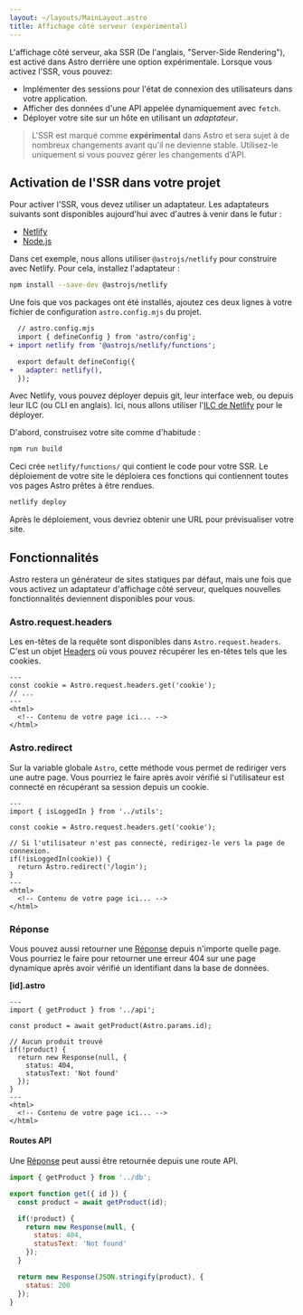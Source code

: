 ```yaml
---
layout: ~/layouts/MainLayout.astro
title: Affichage côté serveur (expérimental)
---
```


L'affichage côté serveur, aka SSR (De l'anglais, "Server-Side Rendering"), est activé dans Astro derrière une option expérimentale. Lorsque vous activez l'SSR, vous pouvez:

- Implémenter des sessions pour l'état de connexion des utilisateurs dans votre application.
- Afficher des données d'une API appelée dynamiquement avec `fetch`.
- Déployer votre site sur un hôte en utilisant un *adaptateur*.

> L'SSR est marqué comme __expérimental__ dans Astro et sera sujet à de nombreux changements avant qu'il ne devienne stable. Utilisez-le uniquement si vous pouvez gérer les changements d'API.

## Activation de l'SSR dans votre projet

Pour activer l'SSR, vous devez utiliser un adaptateur. Les adaptateurs suivants sont disponibles aujourd'hui avec d'autres à venir dans le futur :

- [Netlify](https://github.com/withastro/astro/tree/main/packages/integrations/netlify)
- [Node.js](https://github.com/withastro/astro/tree/main/packages/integrations/node)

Dans cet exemple, nous allons utiliser `@astrojs/netlify` pour construire avec Netlify. Pour cela, installez l'adaptateur :

```bash
npm install --save-dev @astrojs/netlify
```

Une fois que vos packages ont été installés, ajoutez ces deux lignes à votre fichier de configuration `astro.config.mjs` du projet.

```diff
  // astro.config.mjs
  import { defineConfig } from 'astro/config';
+ import netlify from '@astrojs/netlify/functions';

  export default defineConfig({
+   adapter: netlify(),
  });
```

Avec Netlify, vous pouvez déployer depuis git, leur interface web, ou depuis leur ILC (ou CLI en anglais). Ici, nous allons utiliser l'[ILC de Netlify](https://docs.netlify.com/cli/get-started/) pour le déployer.

D'abord, construisez votre site comme d'habitude :

```bash
npm run build
```

Ceci crée `netlify/functions/` qui contient le code pour votre SSR. Le déploiement de votre site le déploiera ces fonctions qui contiennent toutes vos pages Astro prêtes à être rendues.

```bash
netlify deploy
```

Après le déploiement, vous devriez obtenir une URL pour prévisualiser votre site.

## Fonctionnalités

Astro restera un générateur de sites statiques par défaut, mais une fois que vous activez un adaptateur d'affichage côté serveur, quelques nouvelles fonctionnalités deviennent disponibles pour vous.

### Astro.request.headers

Les en-têtes de la requête sont disponibles dans `Astro.request.headers`. C'est un objet [Headers](https://developer.mozilla.org/fr/docs/Web/API/Headers) où vous pouvez récupérer les en-têtes tels que les cookies.

```astro
---
const cookie = Astro.request.headers.get('cookie');
// ...
---
<html>
  <!-- Contenu de votre page ici... -->
</html>
```

### Astro.redirect

Sur la variable globale `Astro`, cette méthode vous permet de rediriger vers une autre page. Vous pourriez le faire après avoir vérifié si l'utilisateur est connecté en récupérant sa session depuis un cookie.

```astro
---
import { isLoggedIn } from '../utils';

const cookie = Astro.request.headers.get('cookie');

// Si l'utilisateur n'est pas connecté, redirigez-le vers la page de connexion.
if(!isLoggedIn(cookie)) {
  return Astro.redirect('/login');
}
---
<html>
  <!-- Contenu de votre page ici... -->
</html>
```

### Réponse

Vous pouvez aussi retourner une [Réponse](https://developer.mozilla.org/fr/docs/Web/API/Response) depuis n'importe quelle page. Vous pourriez le faire pour retourner une erreur 404 sur une page dynamique après avoir vérifié un identifiant dans la base de données.

__[id].astro__

```astro
---
import { getProduct } from '../api';

const product = await getProduct(Astro.params.id);

// Aucun produit trouvé
if(!product) {
  return new Response(null, {
    status: 404,
    statusText: 'Not found'
  });
}
---
<html>
  <!-- Contenu de votre page ici... -->
</html>
```

#### Routes API

Une [Réponse](https://developer.mozilla.org/fr/docs/Web/API/Response) peut aussi être retournée depuis une route API.

```js
import { getProduct } from '../db';

export function get({ id }) {
  const product = await getProduct(id);

  if(!product) {
    return new Response(null, {
      status: 404,
      statusText: 'Not found'
    });
  }

  return new Response(JSON.stringify(product), {
    status: 200
  });
}
```
